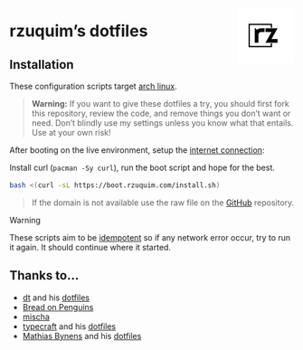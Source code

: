[<img align="right" src="./_assets/png/logo-black.png" width="100" alt="Rafael Zuquim" />](https://rzuquim.com)

# rzuquim’s dotfiles

## Installation

These configuration scripts target [arch linux](https://archlinux.org/).

> **Warning:** If you want to give these dotfiles a try, you should first fork this repository, review the code, and
> remove things you don’t want or need. Don’t blindly use my settings unless you know what that entails. Use at your own
> risk!

After booting on the live environment, setup the [internet connection](https://wiki.archlinux.org/title/Iwd#iwctl):

Install curl (`pacman -Sy curl`), run the boot script and hope for the best.

```bash
bash <(curl -sL https://boot.rzuquim.com/install.sh)
```

> If the domain is not available use the raw file on the
> [GitHub](https://raw.githubusercontent.com/rzuquim/dotfiles/master/install.sh) repository.

> [!WARNING]
> These scripts aim to be [idempotent](https://en.wikipedia.org/wiki/Idempotence) so if any network error occur, try
> to run it again. It should continue where it started.

## Thanks to…

- [dt](https://www.youtube.com/channel/UCVls1GmFKf6WlTraIb_IaJg) and his
  [dotfiles](https://gitlab.com/dwt1/dotfiles)
- [Bread on Penguins](https://www.youtube.com/watch?v=5DHz23VQJxk&list=PL97nvoRkKCvkoyZUCeB59AMgqhkuEvXU3)
- [mischa](https://www.youtube.com/watch?v=qboMuv9vSpQ&list=PL_JVnPgp2IRcFnHqZdmQwWdv8n49vGHqp)
- [typecraft](https://www.youtube.com/@typecraft_dev) and his [dotfiles](https://github.com/typecraft-dev/dotfiles)
- [Mathias Bynens](https://mathiasbynens.be/) and his [dotfiles](https://github.com/mathiasbynens/dotfiles)
